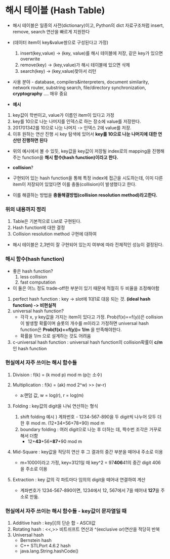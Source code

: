 # 해시 테이블 (Hash Table)

-   해시 테이블은 일종의 사전(dictionary)이고, Python의 dict 자료구조처럼 insert, remove, search 연산을 빠르게 지원한다
-   (데이터 item이 key&value쌍으로 구성된다고 가정)

    1. insert(key,value) -> (key, value)를 해시 테이블에 저장, 같은 key가 있으면 overwrite
    2. remove(key) -> (key,value)가 해시 테이블에 있으면 삭제
    3. search(key) -> (key,value)찾아서 리턴

-   사용 분야 - database, compilers&interpreters, document similarity, network router, substring search, file/directory synchronization, **cryptography** .... 매우 중요

-   **예시**

1. key값이 학번이고, value가 이름인 item이 있다고 가정
2. key를 10으로 나눈 나머지를 인덱스로 하는 장소에 value를 저장한다.
3. 201701342를 10으로 나눈 나머지 -> 인덱스 2에 value를 저장.
4. 이후 원하는 연산 진행 시 key 탐색에 있어서 **key를 10으로 나눈 나머지에 대한 연산만 진행하면 된다**

-   위의 예시에서 볼 수 있듯, key값을 key값이 저장될 index로의 mapping을 진행해주는 function을 **해시 함수(hash function)이라고 한다.**

-   **collision**?

-   구현되어 있는 hash function을 통해 특정 index에 접근을 시도하는데, 이미 다른 item이 저장되어 있었다면 이를 충돌(collision)이 발생했다고 한다.

-   이를 해결하는 방법을 **충돌해결방법(collision resolution method)라고한다.**

### 위의 내용까지 정리

1. Table은 기본적으로 List로 구현된다.
2. Hash function에 대한 결정
3. Collision resolution method 구현에 대하여

-   해시 테이블은 2,3번이 잘 구현되어 있는지 여부에 따라 전체적인 성능이 결정된다.

### 해시 함수(hash function)

-   좋은 hash function?
    1. less collision
    2. fast computation
-   이 둘은 어느 정도 trade-off한 부분이 있기 때문에 적절히 두 비율을 조정해야함

1. perfect hash function : key -> slot에 1대1로 대응 되는 것. **(ideal hash function) -> 비현실적**
2. universal hash function?
    - 각각 x, y key값을 가지는 item이 있다고 가정. Prob(f(x)==f(y))은 collision이 발생할 확률이며 슬롯의 개수를 m이라고 가정하면 universal hash function은 **Prob(f(x)==f(y))= 1/m** 을 만족해야한다.
    - 확률을 1/m 으로 설계하는 것도 어려움
3. c-universal hash function : universal hash function의 collision확률이 **c/m**인 hash function

### 현실에서 자주 쓰이는 해시 함수들

1. Division : f(k) = (k mod p) mod m (p는 소수)

2. Multiplication : f(k) = (ak) mod 2^w) >> (w-r)

    - a:랜덤 값, w = log(r), r = log(m)

3. Folding : key값의 digit을 나눠 연산하는 형식

    1. shift folding 예시 ) 계좌번호 - 1234-567-890을 두 digit씩 나누어 모두 더한 후 mod m. (12+34+56+78+90) mod m
    2. boundary folding : 여러 digit으로 나눈 후 더하는 데, 짝수번 조각은 거꾸로 해서 더함
        - 12+**43**+56+**87**+90 mod m

4. Mid-Square : key값을 적당히 연산 후 그 결과의 중간 부분을 떼어내 주소로 이용

    - m=1000이라고 가정, key=3121일 때 key^2 = 97**406**41의 중간 digit 406을 주소로 이용

5. Extraction : key 값의 각 파트마다 임의의 digit을 떼어내 연결하여 계산
    - 계좌번호가 1234-567-890이면, 1234에서 12, 567에서 7을 떼어내 **127**을 주소로 만듦.

### 현실에서 자주 쓰이는 해시 함수들 - key값이 문자열일 때

1. Additive hash : key[i]의 단순 합 - ASCII값
2. Rotating hash : <<,>> 비트쉬프트 연산과 ^(exclusive or)연산을 적당히 반복
3. Universal hash
    - Bernstein hash
    - C++ STLPort 4.6.2 hash
    - java.lang.String.hashCode()

<!-- Todo: hash function들 실습해보기 -->
